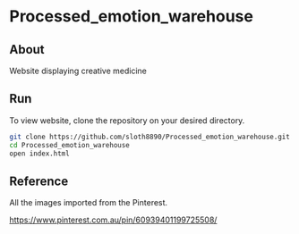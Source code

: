 # Processed_emotion_warehouse

## About
Website displaying creative medicine

## Run
To view website, clone the repository on your desired directory.
```bash
git clone https://github.com/sloth8890/Processed_emotion_warehouse.git
cd Processed_emotion_warehouse
open index.html
```
## Reference
All the images imported from the Pinterest.

https://www.pinterest.com.au/pin/60939401199725508/
